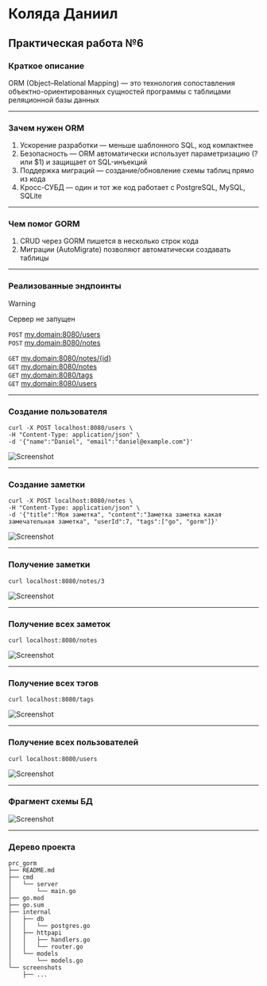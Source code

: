 # Коляда Даниил
## Практическая работа №6

### Краткое описание
ORM (Object–Relational Mapping) — это технология сопоставления объектно-ориентированных сущностей программы с таблицами реляционной базы данных

---

### Зачем нужен ORM
1. Ускорение разработки — меньше шаблонного SQL, код компактнее
2. Безопасность — ORM автоматически использует параметризацию (? или $1) и защищает от SQL-инъекций
3. Поддержка миграций — создание/обновление схемы таблиц прямо из кода
4. Кросс-СУБД — один и тот же код работает с PostgreSQL, MySQL, SQLite

---

### Чем помог GORM
1. CRUD через GORM пишется в несколько строк кода
2. Миграции (AutoMigrate) позволяют автоматически создавать таблицы

---

### Реализованные эндпоинты
> [!WARNING]
> Сервер не запущен

`POST` [my.domain:8080/users](https://google.com)\
`POST` [my.domain:8080/notes](https://google.com)

`GET` [my.domain:8080/notes/{id}](https://google.com)\
`GET` [my.domain:8080/notes](https://google.com)\
`GET` [my.domain:8080/tags](https://google.com)\
`GET` [my.domain:8080/users](https://google.com)

---

### Cоздание пользователя
```
curl -X POST localhost:8080/users \
-H "Content-Type: application/json" \
-d '{"name":"Daniel", "email":"daniel@example.com"}'
```
![Screenshot](./screenshots/Screenshot_1.png)

---

### Создание заметки
```
curl -X POST localhost:8080/notes \
-H "Content-Type: application/json" \
-d '{"title":"Моя заметка", "content":"Заметка заметка какая замечательная заметка", "userId":7, "tags":["go", "gorm"]}'
```
![Screenshot](./screenshots/Screenshot_2.png)

---

### Получение заметки
```
curl localhost:8080/notes/3
```
![Screenshot](./screenshots/Screenshot_3.png)

---

### Получение всех заметок
```
curl localhost:8080/notes
```
![Screenshot](./screenshots/Screenshot_4.png)

---

### Получение всех тэгов
```
curl localhost:8080/tags
```
![Screenshot](./screenshots/Screenshot_5.png)

---

### Получение всех пользователей
```
curl localhost:8080/users
```
![Screenshot](./screenshots/Screenshot_6.png)

---

### Фрагмент схемы БД
![Screenshot](./screenshots/Screenshot_7.png)

---

### Дерево проекта
```
prc_gorm
├── README.md
├── cmd
│   └── server
│       └── main.go
├── go.mod
├── go.sum
├── internal
│   ├── db
│   │   └── postgres.go
│   ├── httpapi
│   │   ├── handlers.go
│   │   └── router.go
│   └── models
│       └── models.go
└── screenshots
    ├── ...
```